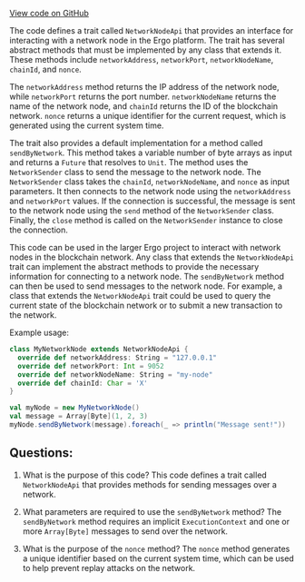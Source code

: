 [View code on GitHub](https://github.com/ergoplatform/ergo/src/it/scala/org/ergoplatform/it/api/NetworkNodeApi.scala)

The code defines a trait called `NetworkNodeApi` that provides an interface for interacting with a network node in the Ergo platform. The trait has several abstract methods that must be implemented by any class that extends it. These methods include `networkAddress`, `networkPort`, `networkNodeName`, `chainId`, and `nonce`. 

The `networkAddress` method returns the IP address of the network node, while `networkPort` returns the port number. `networkNodeName` returns the name of the network node, and `chainId` returns the ID of the blockchain network. `nonce` returns a unique identifier for the current request, which is generated using the current system time.

The trait also provides a default implementation for a method called `sendByNetwork`. This method takes a variable number of byte arrays as input and returns a `Future` that resolves to `Unit`. The method uses the `NetworkSender` class to send the message to the network node. The `NetworkSender` class takes the `chainId`, `networkNodeName`, and `nonce` as input parameters. It then connects to the network node using the `networkAddress` and `networkPort` values. If the connection is successful, the message is sent to the network node using the `send` method of the `NetworkSender` class. Finally, the `close` method is called on the `NetworkSender` instance to close the connection.

This code can be used in the larger Ergo project to interact with network nodes in the blockchain network. Any class that extends the `NetworkNodeApi` trait can implement the abstract methods to provide the necessary information for connecting to a network node. The `sendByNetwork` method can then be used to send messages to the network node. For example, a class that extends the `NetworkNodeApi` trait could be used to query the current state of the blockchain network or to submit a new transaction to the network. 

Example usage:

```scala
class MyNetworkNode extends NetworkNodeApi {
  override def networkAddress: String = "127.0.0.1"
  override def networkPort: Int = 9052
  override def networkNodeName: String = "my-node"
  override def chainId: Char = 'X'
}

val myNode = new MyNetworkNode()
val message = Array[Byte](1, 2, 3)
myNode.sendByNetwork(message).foreach(_ => println("Message sent!"))
```
## Questions: 
 1. What is the purpose of this code?
   This code defines a trait called `NetworkNodeApi` that provides methods for sending messages over a network.

2. What parameters are required to use the `sendByNetwork` method?
   The `sendByNetwork` method requires an implicit `ExecutionContext` and one or more `Array[Byte]` messages to send over the network.

3. What is the purpose of the `nonce` method?
   The `nonce` method generates a unique identifier based on the current system time, which can be used to help prevent replay attacks on the network.
